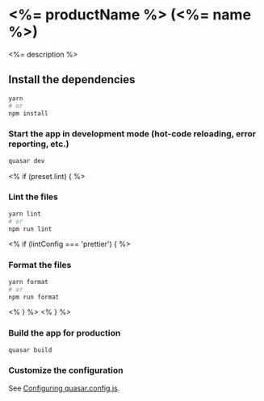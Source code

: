 # <%= productName %> (<%= name %>)

<%= description %>

## Install the dependencies
```bash
yarn
# or
npm install
```

### Start the app in development mode (hot-code reloading, error reporting, etc.)
```bash
quasar dev
```
<% if (preset.lint) { %>

### Lint the files
```bash
yarn lint
# or
npm run lint
```
<% if (lintConfig === 'prettier') { %>

### Format the files
```bash
yarn format
# or
npm run format
```
<% } %>
<% } %>

### Build the app for production
```bash
quasar build
```

### Customize the configuration
See [Configuring quasar.config.js](https://v2.quasar.dev/quasar-cli-webpack/quasar-config-js).
